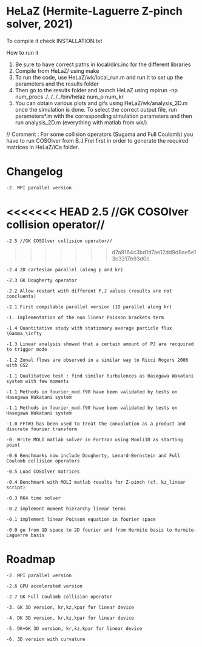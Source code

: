 # HeLaZ (Hermite-Laguerre Z-pinch solver, 2021)
To compile it check INSTALLATION.txt

How to run it

1. Be sure to have correct paths in local/dirs.inc for the different libraries
2. Compile from HeLaZ/ using make
3. To run the code, use HeLaZ/wk/local_run.m and run it to set up the parameters and the results folder
4. Then go to the results folder and launch HeLaZ using mpirun -np num_procs ./../../../bin/helaz num_p num_kr
5. You can obtain various plots and gifs using HeLaZ/wk/analysis_2D.m once the simulation is done. To select the correct output file, run parameters*.m with the corresponding simulation parameters and then run analysis_2D.m (everything with matlab from wk/)

// Comment : For some collision operators (Sugama and Full Coulomb) you have to run COSOlver from B.J.Frei first in order to generate the required matrices in HeLaZ/iCa folder.

# Changelog

	-2. MPI parallel version

<<<<<<< HEAD
	2.5 //GK COSOlver collision operator//
=======
	-2.5 //GK COSOlver collision operator//
>>>>>>> d7a9164c3bd1d7ae12dd9d8ae5e13c3317b93d0c

	-2.4 2D cartesian parallel (along p and kr)

	-2.3 GK Dougherty operator

	-2.2 Allow restart with different P,J values (results are not concluents)

	-2.1 First compilable parallel version (1D parallel along kr)

	-1. Implementation of the non linear Poisson brackets term

	-1.4 Quantitative study with stationary average particle flux \Gamma_\infty

	-1.3 Linear analysis showed that a certain amount of PJ are recquired to trigger mode

	-1.2 Zonal flows are observed in a similar way to Ricci Rogers 2006 with GS2

	-1.1 Qualitative test : find similar turbulences as Hasegawa Wakatani system with few moments

	-1.1 Methods in fourier_mod.f90 have been validated by tests on Hasegawa Wakatani system

	-1.1 Methods in fourier_mod.f90 have been validated by tests on Hasegawa Wakatani system

	-1.0 FFTW3 has been used to treat the convolution as a product and discrete fourier transform

	-0. Write MOLI matlab solver in Fortran using Monli1D as starting point

	-0.6 Benchmarks now include Dougherty, Lenard-Bernstein and Full Coulomb collision operators

	-0.5 Load COSOlver matrices

	-0.4 Benchmark with MOLI matlab results for Z-pinch (cf. kz_linear script)

	-0.3 RK4 time solver

	-0.2 implement moment hierarchy linear terms

	-0.1 implement linear Poisson equation in fourier space

	-0.0 go from 1D space to 2D fourier and from Hermite basis to Hermite-Laguerre basis

# Roadmap

	-2. MPI parallel version

	-2.6 GPU accelerated version

	-2.7 GK Full Coulomb collision operator

	-3. GK 3D version, kr,kz,kpar for linear device

	-4. DK 3D version, kr,kz,kpar for linear device

	-5. DK+GK 3D version, kr,kz,kpar for linear device

	-6. 3D version with curvature
